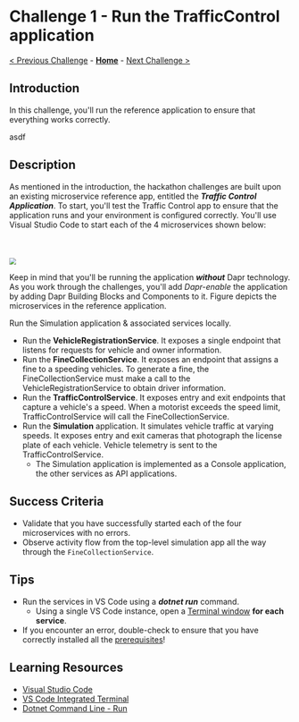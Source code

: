# Challenge 1 - Run the TrafficControl application

[< Previous Challenge](./Challenge-00.md) - **[Home](../README.md)** - [Next Challenge >](./Challenge-02.md)

## Introduction

In this challenge, you'll run the reference application to ensure that everything works correctly.

asdf

## Description

As mentioned in the introduction, the hackathon challenges are built upon an existing microservice reference app, entitled the **_Traffic Control Application_**. To start, you'll test the Traffic Control app to ensure that the application runs and your environment is configured correctly. You'll use Visual Studio Code to start each of the 4 microservices shown below:

<img src="../images/Challenge-01/services.png" style="zoom: 75%;padding-top: 50px;" />

Keep in mind that you'll be running the application **_without_** Dapr technology. As you work through the challenges, you'll add _Dapr-enable_ the application by adding Dapr Building Blocks and Components to it. Figure depicts the microservices in the reference application.

Run the Simulation application & associated services locally.

- Run the **VehicleRegistrationService**. It exposes a single endpoint that listens for requests for vehicle and owner information.
- Run the **FineCollectionService**. It exposes an endpoint that assigns a fine to a speeding vehicles. To generate a fine, the FineCollectionService must make a call to the VehicleRegistrationService to obtain driver information.
- Run the **TrafficControlService**. It exposes entry and exit endpoints that capture a vehicle's a speed. When a motorist exceeds the speed limit, TrafficControlService will call the FineCollectionService.
- Run the **Simulation** application. It simulates vehicle traffic at varying speeds. It exposes entry and exit cameras that photograph the license plate of each vehicle. Vehicle telemetry is sent to the TrafficControlService.
  - The Simulation application is implemented as a Console application, the other services as API applications.

## Success Criteria

- Validate that you have successfully started each of the four microservices with no errors.
- Observe activity flow from the top-level simulation app all the way through the `FineCollectionService`.

## Tips

- Run the services in VS Code using a **_dotnet run_** command.
  - Using a single VS Code instance, open a [Terminal window](https://code.visualstudio.com/docs/editor/integrated-terminal) **for each service**.
- If you encounter an error, double-check to ensure that you have correctly installed all the [prerequisites](../README.md#Prerequisites)!

## Learning Resources

- [Visual Studio Code](https://code.visualstudio.com/)
- [VS Code Integrated Terminal](https://code.visualstudio.com/docs/editor/integrated-terminal)
- [Dotnet Command Line - Run](https://docs.microsoft.com/dotnet/core/tools/dotnet-run)
